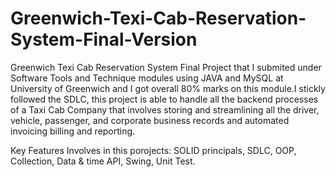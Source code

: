 # Greenwich-Texi-Cab-Reservation-System-Final-Version
Greenwich Texi Cab Reservation System Final Project that I submited under Software Tools and Technique modules  using JAVA and MySQL at University of Greenwich and I got overall 80% marks on this module.I stickly followed the SDLC, this project is able to handle all the backend processes of a Taxi Cab Company that involves storing and streamlining all the driver, vehicle, passenger, and corporate business records and automated invoicing billing and reporting.

Key Features Involves in this porojects: SOLID principals, SDLC, OOP, Collection, Data & time API, Swing, Unit Test.


